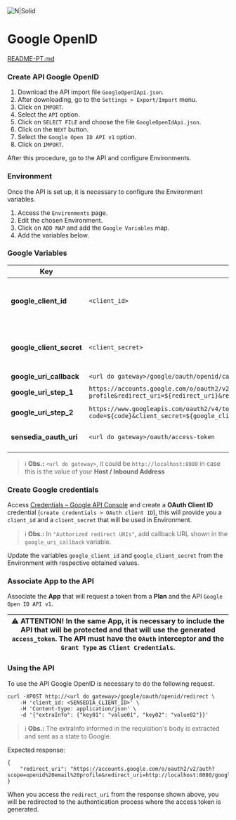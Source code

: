 ![N|Solid](https://www.google.com.br/images/branding/googleg/1x/googleg_standard_color_128dp.png)
# Google OpenID

[README-PT.md](README.md)

### Create API Google OpenID
1. Download the API import file `GoogleOpenIApi.json`.
2. After downloading, go to the `Settings > Export/Import` menu.
3. Click on `IMPORT`.
4. Select the `API` option.
5. Click on `SELECT FILE` and choose the file `GoogleOpenIdApi.json`.
6. Click on the `NEXT` button.
7. Select the `Google Open ID API v1` option.
8. Click on `IMPORT`.

After this procedure, go to the API and configure Environments.

### Environment

Once the API is set up, it is necessary to configure the Environment variables.

1. Access the `Environments` page.
2. Edit the chosen Environment.
3. Click on `ADD MAP` and add the `Google Variables` map.
4. Add the variables below.

### Google Variables

| Key | Value | Description |
| ------ | ------ | ------ |
| **google_client_id** | `<client_id>`| Client ID obtained from the Google Account|
| **google_client_secret** | `<client_secret>` | Client Secret obtained from the Google Account|
| **google_uri_callback** | `<url do gateway>/google/oauth/openid/callback `| Callback URI |
| **google_uri_step_1** | `https://accounts.google.com/o/oauth2/v2/auth?scope=openid email profile&redirect_uri=${redirect_uri}&response_type=code&state=${state}&client_id=${google_client_id}` | Google URI Step 01 |
| **google_uri_step_2** | ` https://www.googleapis.com/oauth2/v4/token?code=${code}&client_secret=${google_client_secret}&grant_type=authorization_code&redirect_uri=${redirect_uri}&client_id=${google_client_id} `|Google URI Step 02|
| **sensedia_oauth_uri** | `<url do gateway>/oauth/access-token`  | API Authorization address|

> :information_source: **Obs.:** `<url do gateway>`, it could be `http://localhost:8080` in case this is the value of your **Host / Inbound Address**

### Create Google credentials

Access [Credentials – Google API Console](https://console.developers.google.com/apis/credentials) and create a **OAuth Client ID** credential (`create credentials > OAuth client ID`), this will provide you a `client_id` and a `client_secret` that will be used in Environment.

> :information_source: **Obs.:** In `"Authorized redirect URIs"`, add callback URL shown in the `google_uri_callback` variable.

Update the variables `google_client_id` and `google_client_secret` from the Environment with respective obtained values.

### Associate App to the API

Associate the **App** that will request a token from a **Plan** and the API `Google Open ID API v1`.

| :warning: **ATTENTION!** In the same **App**, it is necessary to include the API that will be protected and that will use the generated `access_token`. The API must have the `OAuth` interceptor and the `Grant Type` as `Client Credentials`. |
| --- |

### Using the API

To use the API Google OpenID is necessary to do the following request.

```
curl -XPOST http://<url do gateway>/google/oauth/openid/redirect \
    -H 'client_id: <SENSEDIA_CLIENT_ID>' \
    -H 'Content-type: application/json' \
    -d '{"extraInfo": {"key01": "value01", "key02": "value02"}}'
```
> :information_source: **Obs.:** The extraInfo informed in the requisition's body is extracted and sent as a state to Google.

Expected response:

```
{
    "redirect_uri": "https://accounts.google.com/o/oauth2/v2/auth?scope=openid%20email%20profile&redirect_uri=http://localhost:8080/google/oauth/openid/callback&response_type=code&state=eyJjbGllbnRfaWQiOiI2ZTAxNDc1YS01ZTU3LTNiMTYtYmI3Yi0zY2RhOTc5MjA2MjUiLCJzZWNyZXQiOiJhZGJmMTI4OC0yZTE1LTMwZjYtYThkNy1kZWY3NGUxN2I0NDMiLCJleHRyYUluZm8iOnsidmFsdWUiOiIzMjQyMyIsInZhbHVlMiI6Ijg3NHloZ3QzIn19&client_id=google_client_id"
}
```

When you access the `redirect_uri` from the response shown above, you will be redirected to the authentication process where the access token is generated.